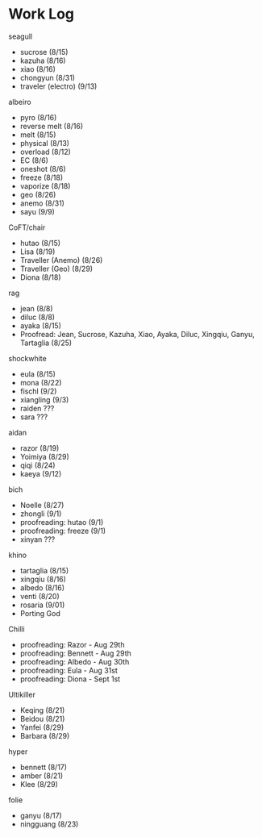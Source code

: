 # Work Log

seagull

* sucrose \(8/15\)
* kazuha \(8/16\)
* xiao \(8/16\)
* chongyun \(8/31\)
* traveler \(electro\) \(9/13\)

albeiro

* pyro \(8/16\)
* reverse melt \(8/16\)
* melt \(8/15\)
* physical \(8/13\)
* overload \(8/12\)
* EC \(8/6\)
* oneshot \(8/6\)
* freeze \(8/18\)
* vaporize \(8/18\)
* geo \(8/26\)
* anemo \(8/31\)
* sayu \(9/9\)

CoFT/chair 

* hutao \(8/15\)
* Lisa \(8/19\)
* Traveller \(Anemo\) \(8/26\)
* Traveller \(Geo\) \(8/29\)
* Diona \(8/18\)

rag

* jean \(8/8\)
* diluc \(8/8\)
* ayaka \(8/15\)
* Proofread: Jean, Sucrose, Kazuha, Xiao, Ayaka, Diluc, Xingqiu, Ganyu, Tartaglia \(8/25\)

shockwhite

* eula \(8/15\)
* mona \(8/22\)
* fischl \(9/2\)
* xiangling \(9/3\)
* raiden ???
* sara ???

aidan

* razor \(8/19\)
* Yoimiya \(8/29\)
* qiqi \(8/24\)
* kaeya \(9/12\)

bich

* Noelle \(8/27\)
* zhongli \(9/1\)
* proofreading: hutao \(9/1\)
* proofreading: freeze \(9/1\)
* xinyan ???

khino 

* tartaglia \(8/15\)
* xingqiu \(8/16\)
* albedo \(8/16\)
* venti \(8/20\)
* rosaria \(9/01\)
* Porting God

Chilli

* proofreading: Razor - Aug 29th 
* proofreading: Bennett - Aug 29th 
* proofreading: Albedo - Aug 30th 
* proofreading: Eula - Aug 31st 
* proofreading: Diona - Sept 1st

Ultikiller

* Keqing \(8/21\)
* Beidou \(8/21\)
* Yanfei \(8/29\)
* Barbara \(8/29\)

hyper

* bennett \(8/17\)
* amber \(8/21\)
* Klee \(8/29\)

folie

* ganyu \(8/17\)
* ningguang \(8/23\)



